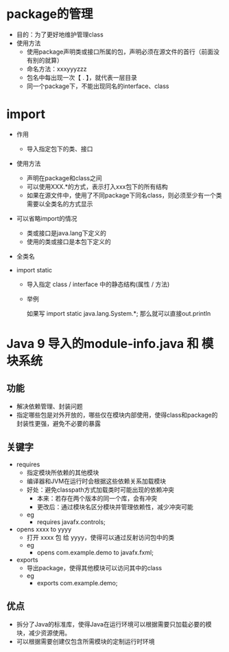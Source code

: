# package的管理

- 目的：为了更好地维护管理class
- 使用方法
  - 使用package声明类或接口所属的包，声明必须在源文件的首行（前面没有别的就算）
  - 命名方法：xxxyyyzzz
  - 包名中每出现一次【 . 】，就代表一层目录
  - 同一个package下，不能出现同名的interface、class

# import 

- 作用

  - 导入指定包下的类、接口

- 使用方法

  - 声明在package和class之间
  - 可以使用XXX.*的方式，表示打入xxx包下的所有结构
  - 如果在源文件中，使用了不同package下同名class，则必须至少有一个类需要以全类名的方式显示

- 可以省略import的情况

  - 类或接口是java.lang下定义的
  - 使用的类或接口是本包下定义的

- 全类名

- import static 

  - 导入指定 class / interface 中的静态结构(属性 / 方法)

  - 举例

    如果写 import static java.lang.System.*;  那么就可以直接out.println

# Java 9 导入的module-info.java 和 模块系统

## 功能

- 解决依赖管理、封装问题
- 指定哪些包是对外开放的，哪些仅在模块内部使用，使得class和package的封装性更强，避免不必要的暴露

## 关键字

- requires
  - 指定模块所依赖的其他模块
  - 编译器和JVM在运行时会根据这些依赖关系加载模块
  - 好处：避免classpath方式加载类时可能出现的依赖冲突
    - 本来：若存在两个版本的同一个库，会有冲突
    - 更改后：通过模块名区分模块并管理依赖性，减少冲突可能
  - eg
    - requires javafx.controls;
- opens xxxx to yyyy
  - 打开 xxxx 包 给 yyyy，使得可以通过反射访问包中的类
  - eg
    - opens com.example.demo to javafx.fxml;
- exports
  - 导出package，使得其他模块可以访问其中的class
  - eg
    - exports com.example.demo;

## 优点

- 拆分了Java的标准库，使得Java在运行环境可以根据需要只加载必要的模块，减少资源使用。
- 可以根据需要创建仅包含所需模块的定制运行时环境
